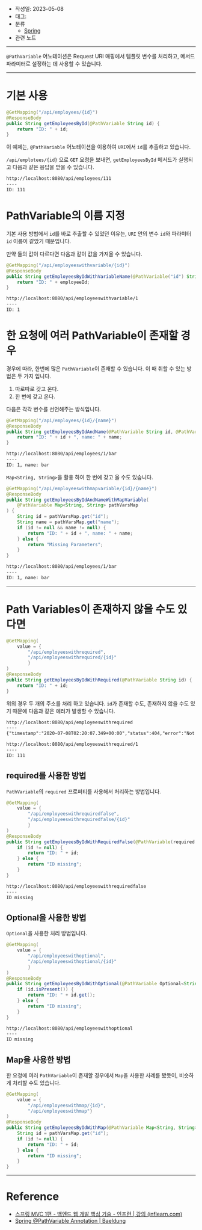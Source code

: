 - 작성일: 2023-05-08
- 태그: 
- 분류
    - [Spring](Spring.md)
- 관련 노트

---

`@PathVariable` 어노테이션은 Request URI 매핑에서 템플릿 변수를 처리하고, 메서드 파라미터로 설정하는 데 사용할 수 있습니다.

---

# 기본 사용

```java
@GetMapping("/api/employees/{id}")
@ResponseBody
public String getEmployeesById(@PathVariable String id) {
    return "ID: " + id;
}
```

이 예제는, `@PathVariable` 어노테이션을 이용하여 `URI`에서 `id`를 추출하고 있습니다.

`/api/emplotees/{id}` 으로 `GET` 요청을 보내면, `getEmployeesById` 메서드가 실행되고 다음과 같은 응답을 받을 수 있습니다.

```xml
http://localhost:8080/api/employees/111 
---- 
ID: 111
```

# PathVariable의 이름 지정

기본 사용 방법에서 `id`를 바로 추출할 수 있었던 이유는, `URI` 안의 변수 `id`와 파라미터 `id` 이름이 같았기 때문입니다.

만약 둘의 값이 다르다면 다음과 같이 값을 가져올 수 있습니다.

```java
@GetMapping("/api/employeeswithvariable/{id}")
@ResponseBody
public String getEmployeesByIdWithVariableName(@PathVariable("id") String employeeId) {
    return "ID: " + employeeId;
}
```

```xml
http://localhost:8080/api/employeeswithvariable/1 
---- 
ID: 1
```

# 한 요청에 여러 PathVariable이 존재할 경우

경우에 따라, 한번에 많은 `PathVariable`이 존재할 수 있습니다. 이 때 취할 수 있는 방법은 두 가지 입니다.

1. 따로따로 갖고 온다.
2. 한 번에 갖고 온다.

다음은 각각 변수를 선언해주는 방식입니다.

```java
@GetMapping("/api/employees/{id}/{name}")
@ResponseBody
public String getEmployeesByIdAndName(@PathVariable String id, @PathVariable String name) {
    return "ID: " + id + ", name: " + name;
}
```

```xml
http://localhost:8080/api/employees/1/bar 
---- 
ID: 1, name: bar
```

`Map<String, String>`을 활용 하여 한 번에 갖고 올 수도 있습니다.

```java
@GetMapping("/api/employeeswithmapvariable/{id}/{name}")
@ResponseBody
public String getEmployeesByIdAndNameWithMapVariable(
    @PathVariable Map<String, String> pathVarsMap
) {
    String id = pathVarsMap.get("id");
    String name = pathVarsMap.get("name");
    if (id != null && name != null) {
        return "ID: " + id + ", name: " + name;
    } else {
        return "Missing Parameters";
    }
}
```

```xml
http://localhost:8080/api/employees/1/bar 
---- 
ID: 1, name: bar
```

---

# Path Variables이 존재하지 않을 수도 있다면


```java
@GetMapping(
    value = {  
        "/api/employeeswithrequired",  
        "/api/employeeswithrequired/{id}"
        }
)  
@ResponseBody  
public String getEmployeesByIdWithRequired(@PathVariable String id) {  
    return "ID: " + id;  
}
```

위의 경우 두 개의 주소를 처리 하고 있습니다. `id`가 존재할 수도, 존재하지 않을 수도 있기 때문에 다음과 같은 에러가 발생할 수 있습니다.

```xml
http://localhost:8080/api/employeeswithrequired 
----
{"timestamp":"2020-07-08T02:20:07.349+00:00","status":404,"error":"Not Found","message":"","path":"/api/employeeswithrequired"}

http://localhost:8080/api/employeeswithrequired/1
----
ID: 111
```

## required를 사용한 방법

`PathVariable`의 `required` 프로퍼티를 사용해서 처리하는 방법입니다.

```java
@GetMapping(
    value = {
        "/api/employeeswithrequiredfalse",
        "/api/employeeswithrequiredfalse/{id}"
        }
)
@ResponseBody
public String getEmployeesByIdWithRequiredFalse(@PathVariable(required = false) String id) {
    if (id != null) {
        return "ID: " + id;
    } else {
        return "ID missing";
    }
}
```

```xml
http://localhost:8080/api/employeeswithrequiredfalse 
---- 
ID missing
```

## Optional을 사용한 방법

`Optional`을 사용한 처리 방법입니다.

```java
@GetMapping(
    value = {
        "/api/employeeswithoptional",
        "/api/employeeswithoptional/{id}"
        }
)
@ResponseBody
public String getEmployeesByIdWithOptional(@PathVariable Optional<String> id) {
    if (id.isPresent()) {
        return "ID: " + id.get();
    } else {
        return "ID missing";
    }
}
```

```xml
http://localhost:8080/api/employeeswithoptional 
----
ID missing 
```

## Map을 사용한 방법

한 요청에 여러 `PathVariable`이 존재할 경우에서 `Map`을 사용한 사례를 봤듯이, 비슷하게 처리할 수도 있습니다.

```java
@GetMapping(
    value = {
        "/api/employeeswithmap/{id}",
        "/api/employeeswithmap"}
)
@ResponseBody
public String getEmployeesByIdWithMap(@PathVariable Map<String, String> pathVarsMap) {
    String id = pathVarsMap.get("id");
    if (id != null) {
        return "ID: " + id;
    } else {
        return "ID missing";
    }
}
```

---
# Reference

- [스프링 MVC 1편 - 백엔드 웹 개발 핵심 기술 - 인프런 | 강의 (inflearn.com)](https://www.inflearn.com/course/%EC%8A%A4%ED%94%84%EB%A7%81-mvc-1)
- [Spring @PathVariable Annotation | Baeldung](https://www.baeldung.com/spring-pathvariable)